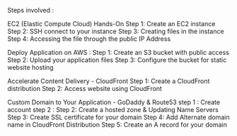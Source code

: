 Steps involved :

EC2 (Elastic Compute Cloud) Hands-On
Step 1: Create an EC2 instance
Step 2: SSH connect to your instance
Step 3: Creating files in the instance
Step 4: Accessing the file through the public IP Address

Deploy  Application on AWS :
Step 1: Create an S3 bucket with public access 
Step 2: Upload your application files 
Step 3: Configure the bucket for static website hosting 

Accelerate Content Delivery - CloudFront
Step 1: Create a CloudFront distribution
Step 2: Access website using CloudFront

Custom Domain to Your Application - GoDaddy & Route53
step 1 : Create account 
step 2 : Step 2: Create a hosted zone & Updating Name Servers
Step 3: Create SSL certificate for your domain
Step 4: Add Alternate domain name in CloudFront Distribution
Step 5: Create an A record for your domain

















